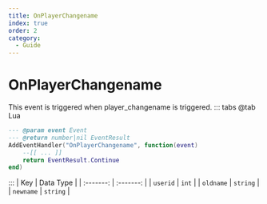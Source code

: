 ```yaml
---
title: OnPlayerChangename
index: true
order: 2
category:
  - Guide
---
```


# OnPlayerChangename
This event is triggered when player_changename is triggered.
::: tabs
@tab Lua
```lua
--- @param event Event
--- @return number|nil EventResult
AddEventHandler("OnPlayerChangename", function(event)
    --[[ ... ]]
    return EventResult.Continue
end)
```

:::
|    Key    | Data Type |
| :-------: | :-------: |
|  `userid` |   `int`   |
| `oldname` |  `string` |
| `newname` |  `string` |